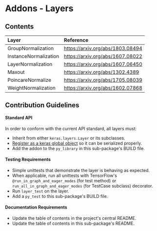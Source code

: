 # Addons - Layers

## Contents
| Layer  | Reference                                     |
|:----------------------- |:-----------------------------|
| GroupNormalization | https://arxiv.org/abs/1803.08494 |
| InstanceNormalization | https://arxiv.org/abs/1607.08022 |
| LayerNormalization | https://arxiv.org/abs/1607.06450 |
| Maxout | https://arxiv.org/abs/1302.4389               |
| PoincareNormalize | https://arxiv.org/abs/1705.08039    |
| WeightNormalization | https://arxiv.org/abs/1602.07868 |


## Contribution Guidelines
#### Standard API
In order to conform with the current API standard, all layers
must:
 * Inherit from either `keras.layers.Layer` or its subclasses.
 * [Register as a keras global object](https://github.com/tensorflow/addons/blob/master/tensorflow_addons/utils/python/keras_utils.py)
  so it can be serialized properly.
 * Add the addon to the `py_library` in this sub-package's BUILD file.

#### Testing Requirements
 * Simple unittests that demonstrate the layer is behaving as expected.
 * When applicable, run all unittests with TensorFlow's
   `@run_in_graph_and_eager_modes` (for test method)
   or `run_all_in_graph_and_eager_modes` (for TestCase subclass)
   decorator.
 * Run `layer_test` on the layer.
 * Add a `py_test` to this sub-package's BUILD file.

#### Documentation Requirements
 * Update the table of contents in the project's central README.
 * Update the table of contents in this sub-package's README.
